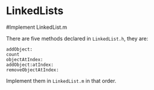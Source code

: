 LinkedLists
===========

#Implement LinkedList.m

There are five methods declared in `LinkedList.h`, they are:

```
addObject:
count
objectAtIndex:
addObject:atIndex:
removeObjectAtIndex:
```

Implement them in `LinkedList.m` in that order.

